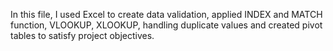 In this file, I used Excel
to create data validation,
applied INDEX and MATCH function, 
VLOOKUP, XLOOKUP,
handling duplicate values
and created pivot tables to satisfy project objectives. 
